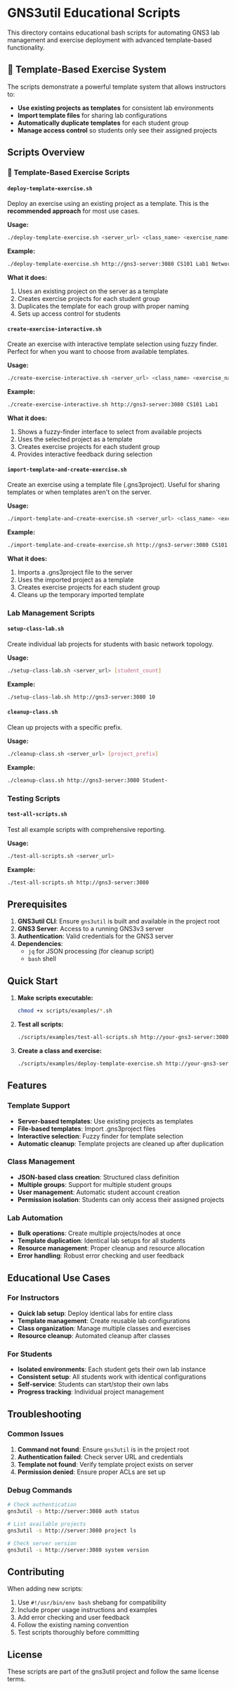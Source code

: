 # GNS3util Educational Scripts

This directory contains educational bash scripts for automating GNS3 lab management and exercise deployment with advanced template-based functionality.

## 🎯 Template-Based Exercise System

The scripts demonstrate a powerful template system that allows instructors to:
- **Use existing projects as templates** for consistent lab environments
- **Import template files** for sharing lab configurations
- **Automatically duplicate templates** for each student group
- **Manage access control** so students only see their assigned projects

## Scripts Overview

### 🚀 Template-Based Exercise Scripts

#### `deploy-template-exercise.sh`
Deploy an exercise using an existing project as a template. This is the **recommended approach** for most use cases.

**Usage:**
```bash
./deploy-template-exercise.sh <server_url> <class_name> <exercise_name> <template_project>
```

**Example:**
```bash
./deploy-template-exercise.sh http://gns3-server:3080 CS101 Lab1 NetworkTemplate
```

**What it does:**
1. Uses an existing project on the server as a template
2. Creates exercise projects for each student group
3. Duplicates the template for each group with proper naming
4. Sets up access control for students

#### `create-exercise-interactive.sh`
Create an exercise with interactive template selection using fuzzy finder. Perfect for when you want to choose from available templates.

**Usage:**
```bash
./create-exercise-interactive.sh <server_url> <class_name> <exercise_name>
```

**Example:**
```bash
./create-exercise-interactive.sh http://gns3-server:3080 CS101 Lab1
```

**What it does:**
1. Shows a fuzzy-finder interface to select from available projects
2. Uses the selected project as a template
3. Creates exercise projects for each student group
4. Provides interactive feedback during selection

#### `import-template-and-create-exercise.sh`
Create an exercise using a template file (.gns3project). Useful for sharing templates or when templates aren't on the server.

**Usage:**
```bash
./import-template-and-create-exercise.sh <server_url> <class_name> <exercise_name> <template_file>
```

**Example:**
```bash
./import-template-and-create-exercise.sh http://gns3-server:3080 CS101 Lab1 /path/to/template.gns3project
```

**What it does:**
1. Imports a .gns3project file to the server
2. Uses the imported project as a template
3. Creates exercise projects for each student group
4. Cleans up the temporary imported template

### Lab Management Scripts

#### `setup-class-lab.sh`
Create individual lab projects for students with basic network topology.

**Usage:**
```bash
./setup-class-lab.sh <server_url> [student_count]
```

**Example:**
```bash
./setup-class-lab.sh http://gns3-server:3080 10
```

#### `cleanup-class.sh`
Clean up projects with a specific prefix.

**Usage:**
```bash
./cleanup-class.sh <server_url> [project_prefix]
```

**Example:**
```bash
./cleanup-class.sh http://gns3-server:3080 Student-
```

### Testing Scripts

#### `test-all-scripts.sh`
Test all example scripts with comprehensive reporting.

**Usage:**
```bash
./test-all-scripts.sh <server_url>
```

**Example:**
```bash
./test-all-scripts.sh http://gns3-server:3080
```

## Prerequisites

1. **GNS3util CLI**: Ensure `gns3util` is built and available in the project root
2. **GNS3 Server**: Access to a running GNS3v3 server
3. **Authentication**: Valid credentials for the GNS3 server
4. **Dependencies**: 
   - `jq` for JSON processing (for cleanup script)
   - `bash` shell

## Quick Start

1. **Make scripts executable:**
   ```bash
   chmod +x scripts/examples/*.sh
   ```

2. **Test all scripts:**
   ```bash
   ./scripts/examples/test-all-scripts.sh http://your-gns3-server:3080
   ```

3. **Create a class and exercise:**
   ```bash
   ./scripts/examples/deploy-template-exercise.sh http://your-gns3-server:3080 CS101 Lab1 MyTemplate
   ```

## Features

### Template Support
- **Server-based templates**: Use existing projects as templates
- **File-based templates**: Import .gns3project files
- **Interactive selection**: Fuzzy finder for template selection
- **Automatic cleanup**: Template projects are cleaned up after duplication

### Class Management
- **JSON-based class creation**: Structured class definition
- **Multiple groups**: Support for multiple student groups
- **User management**: Automatic student account creation
- **Permission isolation**: Students can only access their assigned projects

### Lab Automation
- **Bulk operations**: Create multiple projects/nodes at once
- **Template duplication**: Identical lab setups for all students
- **Resource management**: Proper cleanup and resource allocation
- **Error handling**: Robust error checking and user feedback

## Educational Use Cases

### For Instructors
- **Quick lab setup**: Deploy identical labs for entire class
- **Template management**: Create reusable lab configurations
- **Class organization**: Manage multiple classes and exercises
- **Resource cleanup**: Automated cleanup after classes

### For Students
- **Isolated environments**: Each student gets their own lab instance
- **Consistent setup**: All students work with identical configurations
- **Self-service**: Students can start/stop their own labs
- **Progress tracking**: Individual project management

## Troubleshooting

### Common Issues

1. **Command not found**: Ensure `gns3util` is in the project root
2. **Authentication failed**: Check server URL and credentials
3. **Template not found**: Verify template project exists on server
4. **Permission denied**: Ensure proper ACLs are set up

### Debug Commands

```bash
# Check authentication
gns3util -s http://server:3080 auth status

# List available projects
gns3util -s http://server:3080 project ls

# Check server version
gns3util -s http://server:3080 system version
```

## Contributing

When adding new scripts:

1. Use `#!/usr/bin/env bash` shebang for compatibility
2. Include proper usage instructions and examples
3. Add error checking and user feedback
4. Follow the existing naming convention
5. Test scripts thoroughly before committing

## License

These scripts are part of the gns3util project and follow the same license terms.
